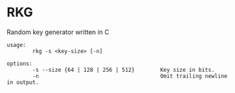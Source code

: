 # RKG
Random key generator written in C

```
usage:
        rkg -s <key-size> [-n]

options:
        -s --size {64 | 128 | 256 | 512}        Key size in bits.
        -n                                      Omit trailing newline in output.
```
